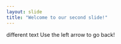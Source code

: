 ```yaml
---
layout: slide
title: "Welcome to our second slide!"
---
```

different text
Use the left arrow to go back!
